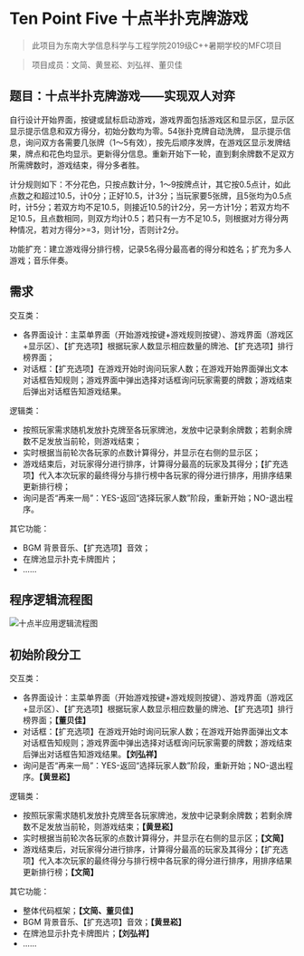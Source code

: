 # Ten Point Five 十点半扑克牌游戏

> 此项目为东南大学信息科学与工程学院2019级C++暑期学校的MFC项目 

> 项目成员：文简、黄昱崧、刘弘祥、董贝佳

## 题目：十点半扑克牌游戏——实现双人对弈

自行设计开始界面，按键或鼠标启动游戏，游戏界面包括游戏区和显示区，显示区显示提示信息和双方得分，初始分数均为零。54张扑克牌自动洗牌， 显示提示信息，询问双方各需要几张牌（1～5有效），按先后顺序发牌，在游戏区显示发牌结果，牌点和花色均显示。更新得分信息。重新开始下一轮，直到剩余牌数不足双方所需牌数时，游戏结束，得分多者胜。

计分规则如下：不分花色，只按点数计分，1～9按牌点计，其它按0.5点计，如此点数之和超过10.5，计0分；正好10.5，计3分；当玩家要5张牌，且5张均为0.5点时，计5分；若双方均不足10.5，则接近10.5的计2分，另一方计1分；若双方均不足10.5，且点数相同，则双方均计0.5；若只有一方不足10.5，则根据对方得分两种情况，若对方得分>=3，则计1分，否则计2分。

功能扩充：建立游戏得分排行榜，记录5名得分最高者的得分和姓名；扩充为多人游戏；音乐伴奏。

## 需求

交互类：

- 各界面设计：主菜单界面（开始游戏按键+游戏规则按键）、游戏界面（游戏区+显示区）、【扩充选项】根据玩家人数显示相应数量的牌池、【扩充选项】排行榜界面；
- 对话框：【扩充选项】在游戏开始时询问玩家人数；在游戏开始界面弹出文本对话框告知规则；游戏界面中弹出选择对话框询问玩家需要的牌数；游戏结束后弹出对话框告知游戏结果。

逻辑类：

- 按照玩家需求随机发放扑克牌至各玩家牌池，发放中记录剩余牌数；若剩余牌数不足发放当前轮，则游戏结束；
- 实时根据当前轮次各玩家的点数计算得分，并显示在右侧的显示区；
- 游戏结束后，对玩家得分进行排序，计算得分最高的玩家及其得分；【扩充选项】代入本次玩家的最终得分与排行榜中各玩家的得分进行排序，用排序结果更新排行榜；
- 询问是否“再来一局”：YES-返回“选择玩家人数”阶段，重新开始；NO-退出程序。

其它功能：

- BGM 背景音乐、【扩充选项】音效；
- 在牌池显示扑克卡牌图片；
- ......

## 程序逻辑流程图

![十点半应用逻辑流程图](https://s1.ax1x.com/2020/09/07/wnpBb6.png)

## 初始阶段分工

交互类：

- 各界面设计：主菜单界面（开始游戏按键+游戏规则按键）、游戏界面（游戏区+显示区）、【扩充选项】根据玩家人数显示相应数量的牌池、【扩充选项】排行榜界面；**【董贝佳】**
- 对话框：【扩充选项】在游戏开始时询问玩家人数；在游戏开始界面弹出文本对话框告知规则；游戏界面中弹出选择对话框询问玩家需要的牌数；游戏结束后弹出对话框告知游戏结果。**【刘弘祥】**
- 询问是否“再来一局”：YES-返回“选择玩家人数”阶段，重新开始；NO-退出程序。**【黄昱崧】**

逻辑类：

- 按照玩家需求随机发放扑克牌至各玩家牌池，发放中记录剩余牌数；若剩余牌数不足发放当前轮，则游戏结束；**【黄昱崧】**
- 实时根据当前轮次各玩家的点数计算得分，并显示在右侧的显示区；**【文简】**
- 游戏结束后，对玩家得分进行排序，计算得分最高的玩家及其得分；【扩充选项】代入本次玩家的最终得分与排行榜中各玩家的得分进行排序，用排序结果更新排行榜；**【文简】**

其它功能：

- 整体代码框架；**【文简、董贝佳】**
- BGM 背景音乐、【扩充选项】音效；**【黄昱崧】**
- 在牌池显示扑克卡牌图片；**【刘弘祥】**
- ......